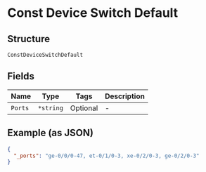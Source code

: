 
# Const Device Switch Default

## Structure

`ConstDeviceSwitchDefault`

## Fields

| Name | Type | Tags | Description |
|  --- | --- | --- | --- |
| `Ports` | `*string` | Optional | - |

## Example (as JSON)

```json
{
  "_ports": "ge-0/0/0-47, et-0/1/0-3, xe-0/2/0-3, ge-0/2/0-3"
}
```

